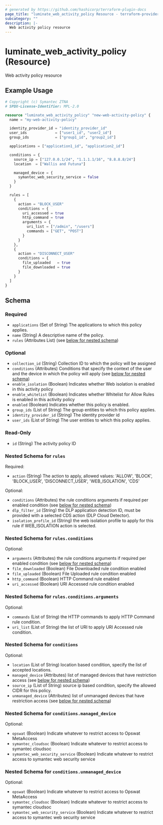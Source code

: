 ```yaml
---
# generated by https://github.com/hashicorp/terraform-plugin-docs
page_title: "luminate_web_activity_policy Resource - terraform-provider-luminate"
subcategory: ""
description: |-
  Web activity policy resource
---
```


# luminate_web_activity_policy (Resource)

Web activity policy resource

## Example Usage

```terraform
# Copyright (c) Symantec ZTNA
# SPDX-License-Identifier: MPL-2.0

resource "luminate_web_activity_policy" "new-web-activity-policy" {
  name = "my-web-activity-policy"

  identity_provider_id = "identity_provider_id"
  user_ids             = ["user1_id", "user2_id"]
  group_ids            = ["group1_id", "group2_id"]

  applications = ["application1_id", "application2_id"]

  conditions = {
    source_ip = ["127.0.0.1/24", "1.1.1.1/16", "8.8.8.8/24"]
    location  = ["Wallis and Futuna"]

    managed_device = {
      symantec_web_security_service = false
    }
  }

  rules = [
    {
      action = "BLOCK_USER"
      conditions = {
        uri_accessed = true
        http_command = true
        arguments = {
          uri_list = ["/admin", "/users"]
          commands = ["GET", "POST"]
        }
      }
    },
    {
      action = "DISCONNECT_USER"
      conditions = {
        file_uploaded   = true
        file_downloaded = true
      }
    }
  ]
}
```

<!-- schema generated by tfplugindocs -->
## Schema

### Required

- `applications` (Set of String) The applications to which this policy applies.
- `name` (String) A descriptive name of the policy.
- `rules` (Attributes List) (see [below for nested schema](#nestedatt--rules))

### Optional

- `collection_id` (String) Collection ID to which the policy will be assigned
- `conditions` (Attributes) Conditions that specify the context of the user and the device in which the policy will apply (see [below for nested schema](#nestedatt--conditions))
- `enable_isolation` (Boolean) Indicates whether Web isolation is enabled in this activity policy
- `enable_whitelist` (Boolean) Indicates whether Whitelist for Allow Rules is enabled in this activity policy
- `enabled` (Boolean) Indicates whether this policy is enabled.
- `group_ids` (List of String) The group entities to which this policy applies.
- `identity_provider_id` (String) The identity provider id
- `user_ids` (List of String) The user entities to which this policy applies.

### Read-Only

- `id` (String) The activity policy ID

<a id="nestedatt--rules"></a>
### Nested Schema for `rules`

Required:

- `action` (String) The action to apply, allowed values: 'ALLOW', 'BLOCK', 'BLOCK_USER', 'DISCONNECT_USER', 'WEB_ISOLATION', 'CDS'

Optional:

- `conditions` (Attributes) the rule conditions arguments if required per enabled condition (see [below for nested schema](#nestedatt--rules--conditions))
- `dlp_filter_id` (String) the DLP application detection ID, must be provided with a selected CDS action (DLP Cloud Detector).
- `isolation_profile_id` (String) the web isolation profile to apply for this rule if WEB_ISOLATION action is selected.

<a id="nestedatt--rules--conditions"></a>
### Nested Schema for `rules.conditions`

Optional:

- `arguments` (Attributes) the rule conditions arguments if required per enabled condition (see [below for nested schema](#nestedatt--rules--conditions--arguments))
- `file_downloaded` (Boolean) File Downloaded rule condition enabled
- `file_uploaded` (Boolean) File Uploaded rule condition enabled
- `http_command` (Boolean) HTTP Command rule enabled
- `uri_accessed` (Boolean) URI Accessed rule condition enabled

<a id="nestedatt--rules--conditions--arguments"></a>
### Nested Schema for `rules.conditions.arguments`

Optional:

- `commands` (List of String) the HTTP commands to apply HTTP Command rule condition.
- `uri_list` (List of String) the list of URI to apply URI Accessed rule condition.




<a id="nestedatt--conditions"></a>
### Nested Schema for `conditions`

Optional:

- `location` (List of String) location based condition, specify the list of accepted locations.
- `managed_device` (Attributes) list of managed devices that have restriction access (see [below for nested schema](#nestedatt--conditions--managed_device))
- `source_ip` (List of String) source ip based condition, specify the allowed CIDR for this policy.
- `unmanaged_device` (Attributes) list of unmanaged devices that have restriction access (see [below for nested schema](#nestedatt--conditions--unmanaged_device))

<a id="nestedatt--conditions--managed_device"></a>
### Nested Schema for `conditions.managed_device`

Optional:

- `opswat` (Boolean) Indicate whatever to restrict access to Opswat MetaAccess
- `symantec_cloudsoc` (Boolean) Indicate whatever to restrict access to symantec cloudsoc
- `symantec_web_security_service` (Boolean) Indicate whatever to restrict access to symantec web security service


<a id="nestedatt--conditions--unmanaged_device"></a>
### Nested Schema for `conditions.unmanaged_device`

Optional:

- `opswat` (Boolean) Indicate whatever to restrict access to Opswat MetaAccess
- `symantec_cloudsoc` (Boolean) Indicate whatever to restrict access to symantec cloudsoc
- `symantec_web_security_service` (Boolean) Indicate whatever to restrict access to symantec web security service
